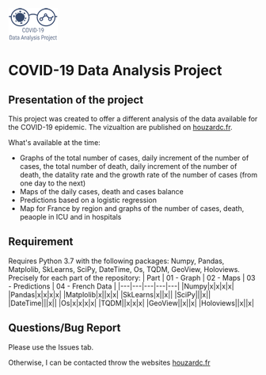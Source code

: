 ![alt text](https://github.com/CleHou/COVID-19-Data-Analysis-Project/blob/master/99-Other/99.1-Logo/Logo2_100px.png)
# COVID-19 Data Analysis Project
## Presentation of the project
This project was created to offer a different analysis of the data available for the COVID-19 epidemic. The vizualtion are published on [houzardc.fr](houzardc.fr).

What's available at the time:
* Graphs of the total number of cases, daily increment of the number of cases, the total number of death, daily increment of the number of death, the datality rate and the growth rate of the number of cases (from one day to the next)
* Maps of the daily cases, death and cases balance
* Predictions based on a logistic regression
* Map for France by region and graphs of the number of cases, death, peaople in ICU and in hospitals

## Requirement
Requires Python 3.7 with the following packages: Numpy, Pandas, Matplolib, SkLearns, SciPy, DateTime, Os, TQDM, GeoView, Holoviews. Precisely for each part of the repository:
| Part | 01 - Graph | 02 - Maps | 03 - Predictions | 04 - French Data |
|---|---|---|---|---|
|Numpy|x|x|x|x|
|Pandas|x|x|x|x|
|Matplolib|x||x|x|
|SkLearns|x||x||
|SciPy|||x||
|DateTime|||x||
|Os|x|x|x|x|
|TQDM||x|x|x|
|GeoView||x||x|
|Holoviews||x||x|

## Questions/Bug Report
Please use the Issues tab.

Otherwise, I can be contacted throw the websites [houzardc.fr](houzardc.fr)

